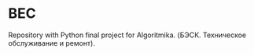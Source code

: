 # BEC
Repository with Python final project for Algoritmika.
(БЭСК. Техническое обслуживание и ремонт).
